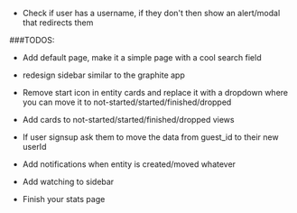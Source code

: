 - Check if user has a username, if they don't then show an alert/modal that redirects them

###TODOS:

- Add default page, make it a simple page with a cool search field
- redesign sidebar similar to the graphite app
- Remove start icon in entity cards and replace it with a dropdown where you can move it to not-started/started/finished/dropped
- Add cards to not-started/started/finished/dropped views
- If user signsup ask them to move the data from guest_id to their new userId
- Add notifications when entity is created/moved whatever
- Add watching to sidebar


- Finish your stats page
